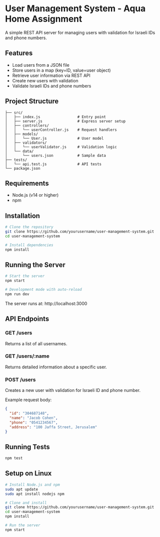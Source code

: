 # User Management System - Aqua Home Assignment

A simple REST API server for managing users with validation for Israeli IDs and phone numbers.

## Features

- Load users from a JSON file
- Store users in a map (key=ID, value=user object)
- Retrieve user information via REST API
- Create new users with validation
- Validate Israeli IDs and phone numbers

## Project Structure

```
├── src/
│   ├── index.js                 # Entry point
│   ├── server.js                # Express server setup
│   ├── controllers/             
│   │   └── userController.js    # Request handlers
│   ├── models/                  
│   │   └── User.js              # User model
│   ├── validators/              
│   │   └── userValidator.js     # Validation logic
│   └── data/
│       └── users.json           # Sample data
├── tests/                       
│   └── api.test.js              # API tests
└── package.json
```

## Requirements

- Node.js (v14 or higher)
- npm

## Installation

```bash
# Clone the repository
git clone https://github.com/yourusername/user-management-system.git
cd user-management-system

# Install dependencies
npm install
```

## Running the Server

```bash
# Start the server
npm start

# Development mode with auto-reload
npm run dev
```

The server runs at: http://localhost:3000

## API Endpoints

### GET /users
Returns a list of all usernames.

### GET /users/:name
Returns detailed information about a specific user.

### POST /users
Creates a new user with validation for Israeli ID and phone number.

Example request body:
```json
{
  "id": "304687148",
  "name": "Jacob Cohen",
  "phone": "0541234567",
  "address": "100 Jaffa Street, Jerusalem"
}
```

## Running Tests

```bash
npm test
```

## Setup on Linux

```bash
# Install Node.js and npm
sudo apt update
sudo apt install nodejs npm

# Clone and install
git clone https://github.com/yourusername/user-management-system.git
cd user-management-system
npm install

# Run the server
npm start
```